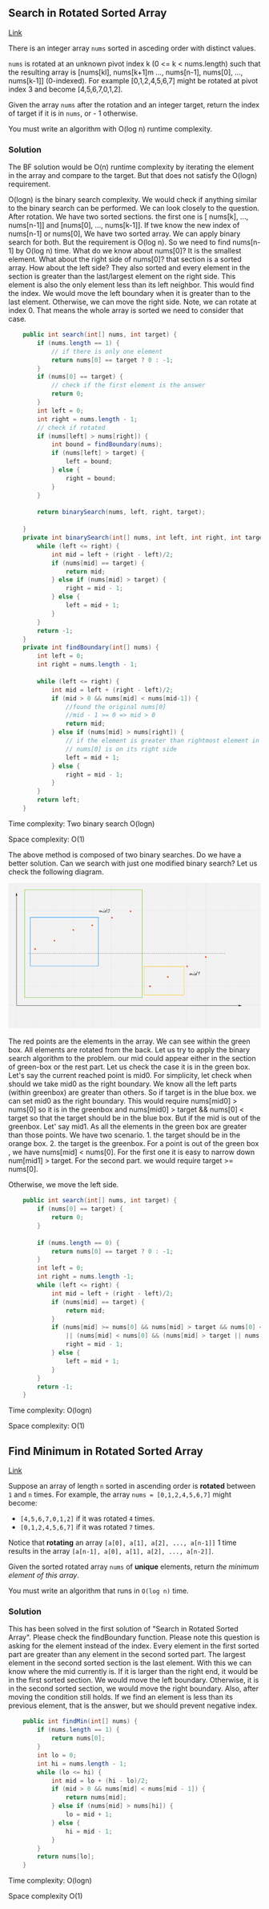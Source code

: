 ## Search in Rotated Sorted Array

[Link](https://leetcode.com/problems/search-in-rotated-sorted-array/)

There is an integer array `nums` sorted in asceding order with distinct values.

`nums` is rotated at an unknown pivot index k (0 <= k < nums.length) such that the resulting array is [nums[kl], nums[k+1]m ..., nums[n-1], nums[0], ..., nums[k-1]] (0-indexed). For example [0,1,2,4,5,6,7] might be rotated at pivot index 3 and become [4,5,6,7,0,1,2].

Given the array `nums` after the rotation and an integer target, return the index of target if it is in `nums`, or - 1 otherwise.

You must write an algorithm with O(log n) runtime complexity.

### Solution

The BF solution would be O(n) runtime complexity by iterating the element in the array and compare to the target. But that does not satisfy the O(logn) requirement.

O(logn) is the binary search complexity. We would check if anything similar to the binary search can be performed. We can look closely to the question. After rotation. We have two sorted sections. the first one is [ nums[k], ..., nums[n-1]] and [nums[0], ..., nums[k-1]]. If twe know the new index of nums[n-1] or nums[0], We have two sorted array. We can apply binary search for both. But the requirement is O(log n). So we need to find nums[n-1] by O(log n) time. What do we know about nums[0]? It is the smallest element. What about the right side of nums[0]? that section is a sorted array. How about the left side? They also sorted and every element in the section is greater than the last/largest element on the right side. This element is also the only element less than its left neighbor. This would find the index. We would move the left boundary when it is greater than to the last element. Otherwise, we can move the right side. Note, we can rotate at index 0. That means the whole array is sorted we need to consider that case.

```java
    public int search(int[] nums, int target) {
        if (nums.length == 1) {
            // if there is only one element
            return nums[0] == target ? 0 : -1;
        }
        if (nums[0] == target) {
            // check if the first element is the answer
            return 0;
        }
        int left = 0;
        int right = nums.length - 1;
        // check if rotated
        if (nums[left] > nums[right]) {
            int bound = findBoundary(nums);
            if (nums[left] > target) {
                left = bound;
            } else {
                right = bound;
            }
        } 
        
        return binarySearch(nums, left, right, target);

    }
    private int binarySearch(int[] nums, int left, int right, int target) {
        while (left <= right) {
            int mid = left + (right - left)/2;
            if (nums[mid] == target) {
                return mid;
            } else if (nums[mid] > target) {
                right = mid - 1;
            } else {
                left = mid + 1;
            }
        }
        return -1;
    }
    private int findBoundary(int[] nums) {
        int left = 0;
        int right = nums.length - 1;

        while (left <= right) {
            int mid = left + (right - left)/2;
            if (mid > 0 && nums[mid] < nums[mid-1]) {
                //found the original nums[0]
                //mid - 1 >= 0 => mid > 0
                return mid;
            } else if (nums[mid] > nums[right]) {
                // if the element is greater than rightmost element in the range
                // nums[0] is on its right side
                left = mid + 1;
            } else {
                right = mid - 1;
            }
        }
        return left;
    }
```

Time complexity: Two binary search O(logn)

Space complexity: O(1)

The above method is composed of two binary searches. Do we have a better solution. Can we search with just one modified binary search? Let us check the following diagram.

![rotate_array](image\rotate_array.png)

The red points are the elements in the array. We can see within the green box. All elements are rotated from the back. Let us try to apply the binary search algorithm to the problem. our mid could appear either in the section of green-box or the rest part. Let us check the case it is in the green box. Let's say the current reached point is mid0. For simplicity, let check when should we take mid0 as the right boundary. We know all the left parts (within greenbox) are greater than others. So if target is in the blue box. we can set mid0 as the right boundary. This would require nums[mid0] > nums[0] so it is in the greenbox and nums[mid0] > target && nums[0] < target so that the target should be in the blue box. But if the mid is out of the greenbox. Let' say mid1. As all the elements in the green box are greater than those points. We have two scenario. 1. the target should be in the orange box. 2. the target is the greenbox. For a point is out of the green box , we have nums[mid] < nums[0]. For the first one it is easy to narrow down num[mid1] > target. For the second part. we would require target >= nums[0].

Otherwise, we move the left side.

```java
    public int search(int[] nums, int target) {
        if (nums[0] == target) {
            return 0;
        }
        
        if (nums.length == 0) {
            return nums[0] == target ? 0 : -1;
        }
        int left = 0; 
        int right = nums.length -1;
        while (left <= right) {
            int mid = left + (right - left)/2;
            if (nums[mid] == target) {
                return mid;
            }
            if (nums[mid] >= nums[0] && nums[mid] > target && nums[0] < target 
                || (nums[mid] < nums[0] && (nums[mid] > target || nums[nums.length - 1] < target))) {
                right = mid - 1; 
            } else {
                left = mid + 1;
            }
        }
        return -1;
    }
```

Time complexity:  O(logn)

Space complexity: O(1)

## Find Minimum in Rotated Sorted Array

[Link](https://leetcode.com/problems/find-minimum-in-rotated-sorted-array/)

Suppose an array of length `n` sorted in ascending order is **rotated** between `1` and `n` times. For example, the array `nums = [0,1,2,4,5,6,7]` might become:

- `[4,5,6,7,0,1,2]` if it was rotated `4` times.
- `[0,1,2,4,5,6,7]` if it was rotated `7` times.

Notice that **rotating** an array `[a[0], a[1], a[2], ..., a[n-1]]` 1 time results in the array `[a[n-1], a[0], a[1], a[2], ..., a[n-2]]`.

Given the sorted rotated array `nums` of **unique** elements, return *the minimum element of this array*.

You must write an algorithm that runs in `O(log n)` time.

### Solution

This has been solved in the first solution of "Search in Rotated Sorted Array". Please check the findBoundary function. Please note this question is asking for the element instead of the index. Every element in the first sorted part are greater than any element in the second sorted part. The largest element in the second sorted section is the last element. With this we can know where the mid currently is. If it is larger than the right end, it would be in the first sorted section. We would move the left boundary. Otherwise, it is in the second sorted section, we would move the right boundary. Also, after moving the condition still holds. If we find an element is less than its previous element, that is the answer, but we should prevent negative index. 

```java
    public int findMin(int[] nums) {
        if (nums.length == 1) {
            return nums[0];
        }
        int lo = 0;
        int hi = nums.length - 1;
        while (lo <= hi) {
            int mid = lo + (hi - lo)/2;
            if (mid > 0 && nums[mid] < nums[mid - 1]) {
                return nums[mid];
            } else if (nums[mid] > nums[hi]) {
                lo = mid + 1;
            } else {
                hi = mid - 1;
            }
        }
        return nums[lo];
    }
```

Time complexity: O(logn)

Space complexity O(1)

